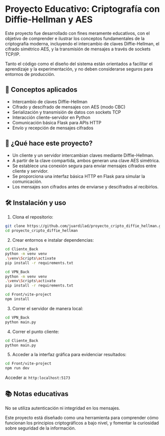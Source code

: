 # Proyecto Educativo: Criptografía con Diffie-Hellman y AES

Este proyecto fue desarrollado con fines meramente educativos, con el objetivo de comprender e ilustrar los conceptos fundamentales de la criptografía moderna, incluyendo el intercambio de claves Diffie-Hellman, el cifrado simétrico AES, y la transmisión de mensajes a través de sockets TCP/IP.

Tanto el código como el diseño del sistema están orientados a facilitar el aprendizaje y la experimentación, y no deben considerarse seguros para entornos de producción.

## 🧠 Conceptos aplicados

- Intercambio de claves Diffie-Hellman
- Cifrado y descifrado de mensajes con AES (modo CBC)
- Serialización y transmisión de datos con sockets TCP
- Interacción cliente-servidor en Python
- Comunicación básica Flask para APIs HTTP
- Envío y recepción de mensajes cifrados

## 🚀 ¿Qué hace este proyecto?

- Un cliente y un servidor intercambian claves mediante Diffie-Hellman.
- A partir de la clave compartida, ambos generan una clave AES simétrica.
- Se establece una conexión segura para enviar mensajes cifrados entre cliente y servidor.
- Se proporciona una interfaz básica HTTP en Flask para simular la comunicación.
- Los mensajes son cifrados antes de enviarse y descifrados al recibirlos.

## 🛠️ Instalación y uso

1. Clona el repositorio:

```bash
git clone https://github.com/juardilad/proyecto_cripto_diffie_hellman.git
cd proyecto_cripto_diffie_hellman
```

2. Crear entornos e instalar dependencias:
```bash
cd Cliente_Back
python -m venv venv
.\venv\Scripts\activate   
pip install -r requirements.txt
```

```bash
cd VPN_Back
python -m venv venv
.\venv\Scripts\activate
pip install -r requirements.txt
```

```bash
cd Front/vite-project
npm install
```

3. Correr el servidor de manera local:

```bash
cd VPN_Back
python main.py
```

4. Correr el punto cliente:
   
```bash
cd Cliente_Back
python main.py
```

5. Acceder a la interfaz gráfica para evidenciar resultados:

```bash
cd Front/vite-project
npm run dev
```

Acceder a: `http:localhost:5173`


## 📚 Notas educativas

No se utiliza autenticación ni integridad en los mensajes.

Este proyecto está diseñado como una herramienta para comprender cómo funcionan los principios criptográficos a bajo nivel, y fomentar la curiosidad sobre seguridad de la información.
